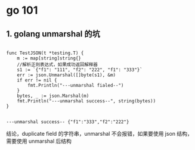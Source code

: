 # go 101

## 1. golang unmarshal 的坑

```golang

func TestJSON(t *testing.T) {
	m := map[string]string{}
	//解析正则表达式，如果成功返回解释器
	s1 := `{"f1": "111", "f2": "222", "f1": "333"}`
	err := json.Unmarshal([]byte(s1), &m)
	if err != nil {
		fmt.Println("---unmarshal fialed--")
	}
	bytes, _ := json.Marshal(m)
	fmt.Println("---unmarshal success--", string(bytes))
}


---unmarshal success-- {"f1":"333","f2":"222"}

```

结论，duplicate field 的字符串，unmarshal 不会报错，如果要使用 json 结构，需要使用 unmarshal 后结构
